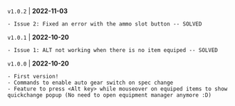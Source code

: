 `v1.0.2` | __2022-11-03__

    - Issue 2: Fixed an error with the ammo slot button -- SOLVED

`v1.0.1` | __2022-10-20__

    - Issue 1: ALT not working when there is no item equiped -- SOLVED

`v1.0.0` | __2022-10-20__

    - First version!
    - Commands to enable auto gear switch on spec change
    - Feature to press <Alt key> while mouseover on equiped items to show quickchange popup (No need to open equipment manager anymore :D)